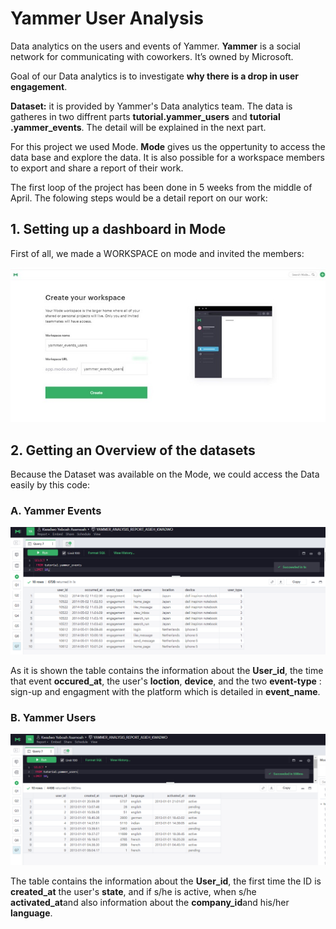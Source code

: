 # Yammer User Analysis

Data analytics on the users and events of Yammer.
**Yammer** is a social network for communicating with coworkers. It’s owned by Microsoft. 

Goal of our Data analytics is to investigate **why there is a drop in user engagement**.

**Dataset:** it is provided by Yammer's Data analytics team. The data is gatheres in two diffrent parts **tutorial.yammer_users** and **tutorial .yammer_events**. The detail will be explained in the next part.

For this project we used Mode. **Mode** gives us the oppertunity to access the data base and explore the data. It is also possible for a workspace members to export and share a report of their work.

The first loop of the project has been done in 5 weeks from the middle of April. The folowing steps would be a detail report on our work:

## 1. Setting up a dashboard in Mode
First of all, we made a WORKSPACE on mode and invited the members:

![Workspace](https://github.com/AsiMrz/yammer-events-users/blob/main/Workplace-Creation.jpg)


## 2. Getting an Overview of the datasets
Because the Dataset was available on the Mode, we could access the Data easily by this code:
### A. Yammer Events

![Events Table](https://github.com/AsiMrz/yammer-events-users/blob/main/Yammer_first_10_events%20table.png)

As it is shown the table contains the information about the **User_id**, the time that event **occured_at**, the user's **loction**, **device**, and the two **event-type** : sign-up and engagment with the platform which is detailed in **event_name**.

### B. Yammer Users

![Events Table](https://github.com/AsiMrz/yammer-events-users/blob/main/Yammer_first_10_users_table%20(2).png)

The table contains the information about the **User_id**, the first time the ID is **created_at** the user's **state**, and if s/he is active, when s/he **activated_at**and also information about the **company_id**and his/her **language**.
